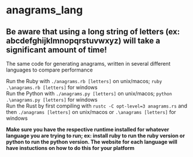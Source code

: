 # anagrams_lang
## **Be aware that using a long string of letters (ex: abcdefghijklmnopqrstuvwxyz) will take a significant amount of time!**
The same code for generating anagrams, written in several different languages to compare performance

Run the Ruby with `./anagrams.rb [letters]` on unix/macos; `ruby .\anagrams.rb [letters]` for windows  
Run the Python with `./anagrams.py [letters]` on unix/macos; `python .\anagrams.py [letters]` for windows  
Run the Rust by first compiling with `rustc -C opt-level=3 anagrams.rs` and then `./anagrams [letters]` on unix/macos or `.\anagrams [letters]` for windows  

**Make sure you have the respective runtime installed for whatever language you are trying to run; ex: install ruby to run the ruby version or python to run the python version. The website for each language will have instuctions on how to do this for your platform**
